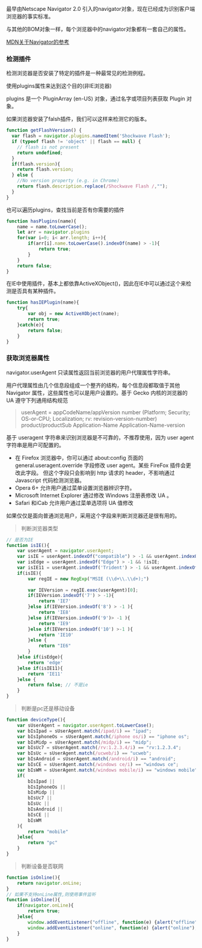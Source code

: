 最早由Netscape Navigator 2.0 引入的navigator对象，现在已经成为识别客户端浏览器的事实标准。

与其他的BOM对象一样，每个浏览器中的navigator对象都有一套自己的属性。

[MDN关于Navigator的参考](https://developer.mozilla.org/zh-CN/docs/Web/API/Navigator)

### 检测插件
检测浏览器是否安装了特定的插件是一种最常见的检测例程。

使用plugins属性来达到这个目的(非IE浏览器)

plugins 是一个 PluginArray (en-US) 对象，通过名字或项目列表获取 Plugin 对象。

如果浏览器安装了falsh插件，我们可以这样来检测它的版本。
```javascript
function getFlashVersion() {
  var flash = navigator.plugins.namedItem('Shockwave Flash');
  if (typeof flash != 'object' || flash == null) {
    // flash is not present
    return undefined;
  }
  if(flash.version){
    return flash.version;
  } else {
    //No version property (e.g. in Chrome)
    return flash.description.replace(/Shockwave Flash /,"");
  }
}
```

也可以遍历plugins，查找当前是否有你需要的插件
```javascript
function hasPlugins(name){
    name = name.toLowerCase();
    let arr = navigator.plugins
    for(var i=0; i< arr.length; i++){
        if(arr[i].name.toLowerCase().indexOf(name) > -1){
            return true;
        }
    }
    return false;
}
```

在IE中使用插件，基本上都依靠ActiveXObject()，因此在IE中可以通过这个来检测是否具有某种插件。
```javascript
function hasIEPlugin(name){
    try{
        var obj = new ActiveXObject(name);
        return true;
    }catch(e){
        return false;
    }
}
```

### 获取浏览器属性
navigator.userAgent   只读属性返回当前浏览器的用户代理属性字符串。

用户代理属性由几个信息段组成一个整齐的结构，每个信息段都取值于其他 Navigator 属性，这些属性也可以是用户设置的。基于 Gecko 内核的浏览器的 UA 遵守下列通用结构规范

> userAgent = appCodeName/appVersion number (Platform; Security; OS-or-CPU;
Localization; rv: revision-version-number) product/productSub
Application-Name Application-Name-version

基于 useragent 字符串来识别浏览器是不可靠的，不推荐使用，因为 user agent 字符串是用户可配置的。
+ 在 Firefox 浏览器中，你可以通过 about:config 页面的 general.useragent.override 字段修改 user agent。某些 FireFox 插件会更改此字段。 但这个字段只会影响到 http 请求的 header，不影响通过 Javascript 代码检测浏览器。
+ Opera 6+ 允许用户通过菜单设置浏览器辨识字符。
+ Microsoft Internet Explorer 通过修改 Windows 注册表修改 UA 。
+ Safari 和iCab 允许用户通过菜单选项将 UA 值修改

如果仅仅是面向普通浏览用户，采用这个字段来判断浏览器还是很有用的。

> 判断浏览器类型
```javascript
// 是否为IE
function isIE(){
    var userAgent = navigator.userAgent; 
    var isIE = userAgent.indexOf("compatible") > -1 && userAgent.indexOf('MSIE') > -1;
    var isEdge = userAgent.indexOf("Edge") > -1 && !isIE;
    var isIE11 = userAgent.indexOf('Trident') > -1 && userAgent.indexOf("rv:11.0") > -1;
    if(isIE){
        var regIE = new RegExp("MSIE (\\d+\\.\\d+);")
        
        var IEVersion = regIE.exec(userAgent)[0];
        if(IEVersion.indexOf('7') > -1){
            return 'IE7'
        }else if(IEVersion.indexOf('8') > -1 ){
            return 'IE8'
        }else if(IEVersion.indexOf('9')> -1 ){
            return 'IE9'
        }else if(IEVersion.indexOf('10') >-1 ){
            return 'IE10'
        }else {
            return "IE6"
        }
    }else if(isEdge){
        return 'edge'
    }else if(isIE11){
        return 'IE11'
    }else {
        return false; // 不是ie
    }
}
```
> 判断是pc还是移动设备
```javascript
function deviceType(){
    var sUserAgent = navigator.userAgent.toLowerCase();
    var bIsIpad = sUserAgent.match(/ipad/i) == "ipad";
    var bIsIphoneOs = sUserAgent.match(/iphone os/i) == "iphone os";
    var bIsMidp = sUserAgent.match(/midp/i) == "midp";
    var bIsUc7 = sUserAgent.match(/rv:1.2.3.4/i) == "rv:1.2.3.4";
    var bIsUc = sUserAgent.match(/ucweb/i) == "ucweb";
    var bIsAndroid = sUserAgent.match(/android/i) == "android";
    var bIsCE = sUserAgent.match(/windows ce/i) == "windows ce";
    var bIsWM = sUserAgent.match(/windows mobile/i) == "windows mobile";
    if( 
        bIsIpad ||
        bIsIphoneOs ||
        bIsMidp ||
        bIsUc7 ||
        bIsUc ||
        bIsAndroid ||
        bIsCE ||
        bIsWM 
    ){
        return "mobile"
    }else{
        return "pc"
    }
}
```
> 判断设备是否联网
```javascript
function isOnline(){
    return navigator.onLine;
}
// 如果不支持onLine属性,则使用事件监听
function isOnline(){
    if(navigator.onLine){
        return true;
    }else{
        window.addEventListener("offline", function(e) {alert("offline");})
        window.addEventListener("online", function(e) {alert("online");})
    }
}
```